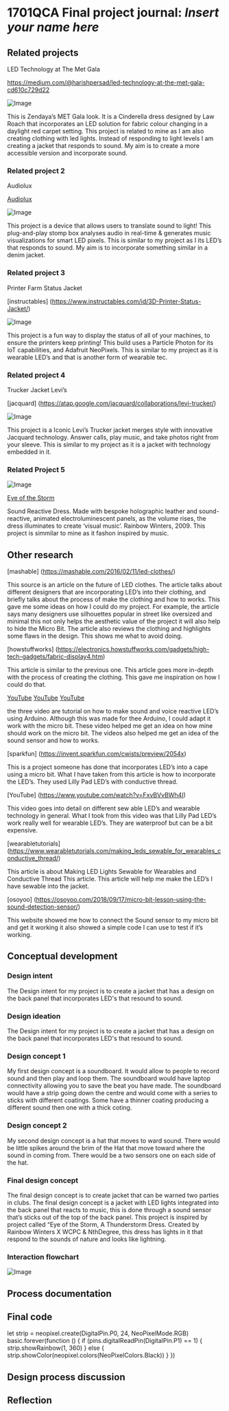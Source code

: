 # 1701QCA Final project journal: *Insert your name here*

<!--- As for other assessments, fill out the following journal sections with information relevant to your project. --->

<!--- Markdown reference: https://guides.github.com/features/mastering-markdown/ --->

## Related projects ##
<!--- Find about 6 related projects to the project you choose. A project might be related through  function, technology, materials, fabrication, concept, or code. Don't forget to place an image of the related project in the appropriate folder and insert the filename in the appropriate places below. Copy the markdown block of code below for each project you are showing. --->
LED Technology at The Met Gala

https://medium.com/@harishpersad/led-technology-at-the-met-gala-cd610c729d22

![Image](RP1.jpg)

This is Zendaya’s MET Gala look. It is a Cinderella dress designed by Law Roach that incorporates an LED solution for fabric colour changing in a daylight red carpet setting. This project is related to mine as I am also creating clothing with led lights. Instead of responding to light levels I am creating a jacket that responds to sound.  My aim is to create a more accessible version and incorporate sound.

### Related project 2 ###
Audiolux

[Audiolux](http://audioluxdevices.webflow.io/how-it-works)

![Image](RP2.jpg)

This project is a device that allows users to translate sound to light! This plug-and-play stomp box analyses audio in real-time & generates music visualizations for smart LED pixels. This is similar to my project as I its LED’s that responds to sound. My aim is to incorporate something similar in a denim jacket.

### Related project 3 ###
Printer Farm Status Jacket 

[instructables] (https://www.instructables.com/id/3D-Printer-Status-Jacket/)

![Image](RP3.jpg)

This project is a fun way to display the status of all of your machines, to ensure the printers keep printing! This build uses a Particle Photon for its IoT capabilities, and Adafruit NeoPixels. This is similar to my project as it is wearable LED’s and that is another form of wearable tec.

### Related project 4 ###
Trucker Jacket Levi’s 

[jacquard] (https://atap.google.com/jacquard/collaborations/levi-trucker/)

![Image](RP4.jpeg)

This project is a Iconic Levi’s Trucker jacket merges style with innovative Jacquard technology. Answer calls, play music, and take photos right from your sleeve. This is similar to my project as it is a jacket with technology embedded in it.
### Related Project 5 ###

<!--- Modify code to insert image of related project below --->
![Image](RP5.jpeg)

<!--- Fill out name and link to related project in the code below. --->
[Eye of the Storm](https://amy0251.wixsite.com/mysite/copy-of-thunderstorm-1)

Sound Reactive Dress. Made with bespoke holographic leather and sound-reactive, animated electroluminescent panels, as the volume rises, the dress illuminates to create ‘visual music’. Rainbow Winters, 2009. This project is simmilar to mine as it fashon inspired by music.
<!--- Include information about why this project is related to yours. --->

<!--- Repeat code above for a total of 6 related projects --->

## Other research ##
<!--- Include here any other relevant research you have done. This might include identifying readings, tutorials, videos, technical documents, or other resources that have been helpful. For each particular source, add a comment or two about why it is relevant or what you have taken from it. You should include a reference or link to each of these resources. --->
[mashable] (https://mashable.com/2016/02/11/led-clothes/)

This source is an article on the future of LED clothes. The article talks about different designers that are incorporating LED’s into their clothing, and briefly talks about the process of make the clothing and how to works. This gave me some ideas on how I could do my project. For example, the article says many designers use silhouettes popular in street like oversized and minimal this not only helps the aesthetic value of the project it will also help to hide the Micro Bit. The article also reviews the clothing and highlights some flaws in the design. This shows me what to avoid doing. 


[howstuffworks] (https://electronics.howstuffworks.com/gadgets/high-tech-gadgets/fabric-display4.htm)

This article is similar to the previous one. This article goes more in-depth with the process of creating the clothing. This gave me inspiration on how I could do that. 


[YouTube](https://www.youtube.com/watch?v=6ZjLd2ifxhY)
[YouTube](https://www.youtube.com/watch?v=tPxFe_rETHA)
[YouTube](https://www.youtube.com/watch?v=guZJT_h2gP0)

the three video are tutorial on how to make sound and voice reactive LED’s using Arduino. Although this was made for thee Arduino, I could adapt it work with the micro bit.  These video helped me get an idea on how mine should work on the micro bit. The videos also helped me get an idea of the sound sensor and how to works.


[sparkfun] (https://invent.sparkfun.com/cwists/preview/2054x)

This is a project someone has done that incorporates LED’s into a cape using a micro bit. What I have taken from this article is how to incorporate the LED’s. They used Lilly Pad LED’s with conductive thread. 

[YouTube] (https://www.youtube.com/watch?v=FxvBVvBWh4I)

This video goes into detail on different sew able LED’s and wearable technology in general. What I took from this video was that Lilly Pad LED’s work really well for wearable LED’s. They are waterproof but can be a bit expensive. 

[wearabletutorials] (https://www.wearabletutorials.com/making_leds_sewable_for_wearables_conductive_thread/)
 
This article is about Making LED Lights Sewable for Wearables and Conductive Thread This article. This article will help me make the LED’s I have sewable into the jacket.


[osoyoo] (https://osoyoo.com/2018/09/17/micro-bit-lesson-using-the-sound-detection-sensor/)

This website showed me how to connect the Sound sensor to my micro bit and get it working it also showed a simple code I can use to test if it’s working.

## Conceptual development ##

### Design intent ###
<!--- Include your design intent here. It should be about a 10 word phrase/sentence. --->
The Design intent for my project is to create a jacket that has a design on the back panel that incorporates LED's that resound to sound.

### Design ideation ###
<!--- Document your ideation process. This will include the design concepts presented for assessment 2. You can copy and paste that information here. --->
The Design intent for my project is to create a jacket that has a design on the back panel that incorporates LED's that resound to sound.

### Design concept 1 ###
My first design concept is a soundboard. It would allow to people to record sound and then play and loop them. The soundboard would have laptop connectivity allowing you to save the beat you have made. The soundboard would have a strip going down the centre and would come with a series to sticks with different coatings. Some have a thinner coating producing a different sound then one with a thick coting.


### Design concept 2 ###
My second design concept is a hat that moves to ward sound. There would be little spikes around the brim of the Hat that move toward where the sound in coming from. There would be a two sensors one on each side of the hat.


### Final design concept ###
<!--- This should be a description of your concept including its context, motivation, or other relevant information you used to decide on this concept. --->
The final design concept is to create jacket that can be warned two parties in clubs. The final design concept is a jacket with LED lights integrated into the back panel that reacts to music, this is done through a sound sensor that’s sticks out of the top of the back panel. This project is inspired by project called “Eye of the Storm, A Thunderstorm Dress. Created by Rainbow Winters X WCPC & NthDegree, this dress has lights in it that respond to the sounds of nature and looks like lightning.

### Interaction flowchart ###
<!--- Include an interaction flowchart of the interaction process in your project. Make sure you think about all the stages of interaction step-by-step. Also make sure that you consider actions a user might take that aren't what you intend in an ideal use case. Insert an image of it below. It might just be a photo of a hand-drawn sketch, not a carefully drawn digital diagram. It just needs to be legible. --->

![Image](missingimage.png)

## Process documentation ##
<!--- In this section, include text and images (and potentially links to video) that represent the development of your project including sources you've found (URLs and written references), choices you've made, sketches you've done, iterations completed, materials you've investigated, and code samples. Use the markdown reference for help in formatting the material.

This should have quite a lot of information! It will likely include most of the process documentation from assessment 2 which can be copied and pasted here.

Use subheadings to structure this information. See https://guides.github.com/features/mastering-markdown/ for details of how to insert subheadings.

There will likely by a dozen or so images of the project under construction. The images should help explain why you've made the choices you've made as well as what you have done. --->

## Final code ##

<!--- Include here screenshots of the final code you used in the project if it is done with block coding. If you have used javascript, micropython, C, or other code, include it as text formatted as code using a series of three backticks ` before and after the code block. See https://guides.github.com/features/mastering-markdown/ for more information about that formatting. --->
let strip = neopixel.create(DigitalPin.P0, 24, NeoPixelMode.RGB)
basic.forever(function () {
    if (pins.digitalReadPin(DigitalPin.P1) == 1) {
        strip.showRainbow(1, 360)
    } else {
        strip.showColor(neopixel.colors(NeoPixelColors.Black))
    }
})


## Design process discussion ##
<!--- Discuss your process used in this project, particularly with reference to aspects of the Double Diamond design methodology or other relevant design process. --->


## Reflection ##

<!--- Describe the parts of your project you felt were most successful and the parts that could have done with improvement, whether in terms of outcome, process, or understanding.

What techniques, approaches, skills, or information did you find useful from other sources (such as the related projects you identified earlier)?

What parts of your project do you feel are novel? This is IMPORTANT to help justify a key component of the assessment rubric.

What might be an interesting extension of this project? In what other contexts might this project be used? --->
